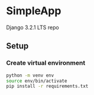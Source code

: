 # SimpleApp
Django 3.2.1 LTS repo

## Setup

### Create virtual environment

```bash
python -m venv env
source env/bin/activate
pip install -r requirements.txt
```
